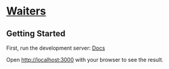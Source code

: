 # [Waiters](https://dev--647c84907213dc4172ffdcde.chromatic.com/?path=/docs/overview--documentation)

## Getting Started

First, run the development server: [Docs](https://dev--647c84907213dc4172ffdcde.chromatic.com/?path=/docs/installation--documentation)

Open [http://localhost:3000](http://localhost:3000) with your browser to see the result.



